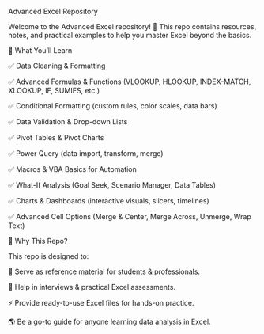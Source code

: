Advanced Excel Repository

Welcome to the Advanced Excel repository! 🚀
This repo contains resources, notes, and practical examples to help you master Excel beyond the basics.

🔹 What You’ll Learn

✅ Data Cleaning & Formatting

✅ Advanced Formulas & Functions (VLOOKUP, HLOOKUP, INDEX-MATCH, XLOOKUP, IF, SUMIFS, etc.)

✅ Conditional Formatting (custom rules, color scales, data bars)

✅ Data Validation & Drop-down Lists

✅ Pivot Tables & Pivot Charts

✅ Power Query (data import, transform, merge)

✅ Macros & VBA Basics for Automation

✅ What-If Analysis (Goal Seek, Scenario Manager, Data Tables)

✅ Charts & Dashboards (interactive visuals, slicers, timelines)

✅ Advanced Cell Options (Merge & Center, Merge Across, Unmerge, Wrap Text)

🔹 Why This Repo?

This repo is designed to:

📘 Serve as reference material for students & professionals.

💼 Help in interviews & practical Excel assessments.

⚡ Provide ready-to-use Excel files for hands-on practice.

🌎 Be a go-to guide for anyone learning data analysis in Excel.
